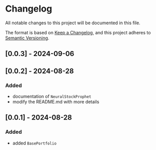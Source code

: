 # Changelog

All notable changes to this project will be documented in this file.

The format is based on [Keep a Changelog](https://keepachangelog.com/en/1.1.0/),
and this project adheres to [Semantic Versioning](https://semver.org/spec/v2.0.0.html).

## [0.0.3] - 2024-09-06

## [0.0.2] - 2024-08-28

### Added

-   documentation of `NeuralStockProphet`
-   modify the README.md with more details

## [0.0.1] - 2024-08-28

### Added

-   added `BasePortfolio`
